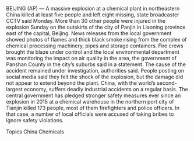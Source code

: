 BEIJING (AP) — A massive explosion at a chemical plant in northeastern China killed at least five people and left eight missing, state broadcaster CCTV said Monday.
More than 30 other people were injured in the explosion Sunday on the outskirts of the city of Panjin in Liaoning province east of the capital, Beijing.
News releases from the local government showed photos of flames and thick black smoke rising from the complex of chemical processing machinery, pipes and storage containers.
Fire crews brought the blaze under control and the local environmental department was monitoring the impact on air quality in the area, the government of Panshan County in the city’s suburbs said in a statement.
The cause of the accident remained under investigation, authorities said. People posting on social media said they felt the shock of the explosion, but the damage did not appear to extend beyond the plant.
China, with the world’s second-largest economy, suffers deadly industrial accidents on a regular basis.
The central government has pledged stronger safety measures ever since an explosion in 2015 at a chemical warehouse in the northern port city of Tianjin killed 173 people, most of them firefighters and police officers. In that case, a number of local officials were accused of taking bribes to ignore safety violations.

Topics
China
Chemicals
